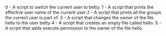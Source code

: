 0 - A script to switch the current user to betty. 
 1 - A script that prints the effective user name of the current user
2 - A script that prints all the groups the current user is part of.
3 - A script that changes the owner of the file hello to the user betty
4 - A script that creates an empty file called hello.
 5 - A scrpit that adds execute permission to the owner of the file hello.
